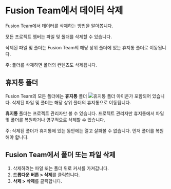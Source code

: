 Fusion Team에서 데이터 삭제
====================

Fusion Team에서 데이터를 삭제하는 방법을 알아봅니다.

모든 프로젝트 멤버는 파일 및 폴더를 삭제할 수 있습니다.

삭제된 파일 및 폴더는 Fusion Team의 해당 상위 폴더에 있는 휴지통 폴더로 이동됩니다.

주: 폴더를 삭제하면 폴더의 컨텐츠도 삭제됩니다.

휴지통 폴더
------

Fusion Team의 모든 폴더에는 **휴지통** 폴더 ![휴지통 폴더 아이콘](https://help.autodesk.com/cloudhelp/KOR/Fusion-Import/images/icon-ft-trash-folder.png)가 포함되어 있습니다. 삭제된 파일 및 폴더는 해당 상위 폴더의 휴지통으로 이동됩니다.

**휴지통** 폴더는 프로젝트 관리자만 볼 수 있습니다. 프로젝트 관리자만 휴지통에서 파일 및 폴더를 복원하거나 영구적으로 삭제할 수 있습니다.

주: 삭제된 폴더가 휴지통에 있는 동안에는 열고 살펴볼 수 없습니다. 먼저 폴더를 복원해야 합니다.

Fusion Team에서 폴더 또는 파일 삭제
-------------------------

1.  삭제하려는 파일 또는 폴더 위로 커서를 가져갑니다.
2.  **드롭다운 버튼 > 삭제**를 클릭합니다.
3.  **삭제 > 삭제**를 클릭합니다.